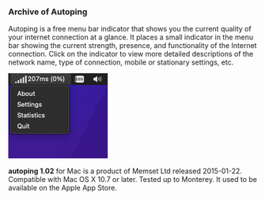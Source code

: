 ### Archive of Autoping

Autoping is a free menu bar indicator that shows you the current quality of your internet connection at a glance. It places a small indicator in the menu bar showing the current strength, presence, and functionality of the Internet connection. Click on the indicator to view more detailed descriptions of the network name, type of connection, mobile or stationary settings, etc.

![](images/2022-03-09-22-46-39-image.png)

**autoping 1.02** for Mac is a product of Memset Ltd released 2015-01-22. Compatible with Mac OS X 10.7 or later. Tested up to Monterey. It used to be available on the Apple App Store.


